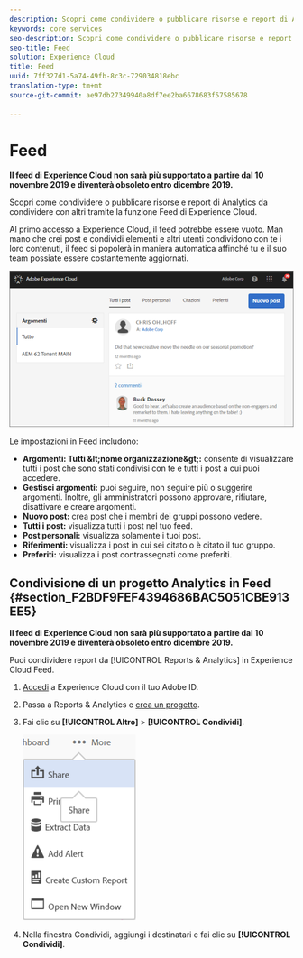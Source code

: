 ```yaml
---
description: Scopri come condividere o pubblicare risorse e report di Analytics da condividere con altri tramite la funzione Feed di Experience Cloud.
keywords: core services
seo-description: Scopri come condividere o pubblicare risorse e report di Adobe Analytics da condividere con altri tramite la funzione Feed di Experience Cloud.
seo-title: Feed
solution: Experience Cloud
title: Feed
uuid: 7ff327d1-5a74-49fb-8c3c-729034818ebc
translation-type: tm+mt
source-git-commit: ae97db27349940a8df7ee2ba6678683f57585678

---
```



# Feed

**Il feed di Experience Cloud non sarà più supportato a partire dal 10 novembre 2019 e diventerà obsoleto entro dicembre 2019.**

Scopri come condividere o pubblicare risorse e report di Analytics da condividere con altri tramite la funzione Feed di Experience Cloud.

Al primo accesso a Experience Cloud, il feed potrebbe essere vuoto. Man mano che crei post e condividi elementi e altri utenti condividono con te i loro contenuti, il feed si popolerà in maniera automatica affinché tu e il suo team possiate essere costantemente aggiornati.

![](assets/posts.png)

Le impostazioni in Feed includono:

* **Argomenti: Tutti \&lt;nome organizzazione\&gt;:** consente di visualizzare tutti i post che sono stati condivisi con te e tutti i post a cui puoi accedere.
* **Gestisci argomenti:** puoi seguire, non seguire più o suggerire argomenti. Inoltre, gli amministratori possono approvare, rifiutare, disattivare e creare argomenti.
* **Nuovo post:** crea post che i membri dei gruppi possono vedere.
* **Tutti i post:** visualizza tutti i post nel tuo feed.
* **Post personali:** visualizza solamente i tuoi post.
* **Riferimenti:** visualizza i post in cui sei citato o è citato il tuo gruppo.
* **Preferiti:** visualizza i post contrassegnati come preferiti.

## Condivisione di un progetto Analytics in Feed {#section_F2BDF9FEF4394686BAC5051CBE913EE5}

**Il feed di Experience Cloud non sarà più supportato a partire dal 10 novembre 2019 e diventerà obsoleto entro dicembre 2019.**

Puoi condividere report da [!UICONTROL Reports &amp; Analytics] in Experience Cloud Feed.

1. [Accedi](admin-getting-started/getting-started-experience-cloud.md#topic_AC564B6795334DE39359ADD87F52F2E0) a Experience Cloud con il tuo Adobe ID.

1. Passa a Reports &amp; Analytics e [crea un progetto](https://docs.adobe.com/content/help/en/analytics/analyze/analysis-workspace/build-workspace-project/freeform-overview.html).

1. Fai clic su **[!UICONTROL Altro]** &gt; **[!UICONTROL Condividi]**.

   ![](assets/share_report.png)

1. Nella finestra Condividi, aggiungi i destinatari e fai clic su **[!UICONTROL Condividi]**.
